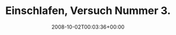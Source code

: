 ---
retweeted: false
source: <a href="http://twitter.com" rel="nofollow">Twitter Web Client</a>
entities:
  hashtags: []
  symbols: []
  user_mentions:
  - name: Michael Schade
    screen_name: wolkenreiter
    indices:
    - '31'
    - '44'
    id_str: '203285127'
    id: '203285127'
  urls: []
display_text_range:
- '0'
- '75'
favorite_count: '0'
id_str: '942611227'
truncated: false
retweet_count: '0'
id: '942611227'
created_at: Thu Oct 02 00:03:36 +0000 2008
favorited: false
full_text: Einschlafen, Versuch Nummer 3. [@wolkenreiter](https://twitter.com/wolkenreiter)
  schläft bestimmt auch schon...
lang: de
tags:
- pesos:twitter
date: '2008-10-02T00:03:36+00:00'
src: https://twitter.com/bascht/status/942611227
original_url: https://twitter.com/bascht/status/942611227
type: twitter_tweet
text: Einschlafen, Versuch Nummer 3. [@wolkenreiter](https://twitter.com/wolkenreiter)
  schläft bestimmt auch schon...
title: 'Einschlafen, Versuch Nummer 3. '

---